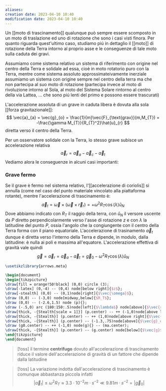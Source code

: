 ```yaml
---
aliases: 
creation date: 2023-04-10 10:40
modification date: 2023-04-10 10:40
---
```


Un [[moto di trascinamento]] qualunque può sempre essere scomposto in un moto di traslazione ed uno di rotazione che sono i casi visti finora. Per quanto riguarda quest'ultimo caso, studiamo piú in dettaglio il [[moto]] di rotazione della Terra intorno al proprio asse e le conseguenze di tale moto sulla caduta dei gravi.

Assumiamo come sistema relativo un sistema di riferimento con origine nel centro della Terra e solidale ad essa, cioè in moto rotatorio puro con la Terra, mentre come sistema assoluto approssimateivamente inerziale assumiamo un sistema con origine sempre nel centro della terra ma che non partecipa al suo moto di rotazione (partecipa invece al moto di rivoluzione intorno al Sola, al moto del Sistema Solare rintorno al centro della via Lattea, ... che sono piú lenti del primo e possono essere trascurati)

L'accelerazione assoluta di un grave in caduta libera è dovuta alla sola [[forza gravitazionale]]:
$$ \vec{a}_{a} = \vec{g}_{o} = \frac{1}{m}\vec{F}_{\text{grav}}(m,M_{T}) = -\frac{\gamma M_{T}}{R_{T}^2}\hat{u}_{r} $$
diretta verso il centro della Terra.

Per un osservatore solidale con la Terra, lo stesso grave subisce un accelerazione relativa
$$\vec{a}_{r} = \vec{a}_{a} - \vec{a}_{c} - \vec{a}_{t}$$
Vediamo alora le conseguenze in alcuni casi importanti:

### Grave fermo
Se il grave è fermo nel sistema relativo, l'[[accelerazione di coriolis]] si annulla (come nel caso del punto materiale vincolato alla piattaforma rotante), mentre l'accelerazione di trascinamento è:
$$
\vec{a}_{t} = \vec{\omega} \times (\vec{\omega} \times \vec{r}_{r} ) = +\omega^2R_{T}\cos(\lambda)\hat{u}_{N}
$$
Dove abbiamo indicato con $R_{T}$ il raggio della terra, con $\hat{u}_{N}$ il versore uscente da $P$ diretto perpendicolarmente verso l'asse di rotazione $z$ e con $\lambda$ la latitudine del punto $P$, ossia l'angolo che la congiungente con il centro della Terra forma con il piano equatoriale. L'accelerazione di trasinamento $\vec{a}_{t}$ dunque è diretta verso l'interno della Terra e dipende, in modulo, dalla latitudine: è nulla ai poli e massima all'equatore.
L'accelerazione effettiva di gravità vale quindi
$$
\vec{g} = \vec{a}_{r} = \vec{a}_{a} - \vec{a}_{t} = \vec{g}_{0} - \omega^2R_{T}\cos (\lambda)\hat{u}_{N} 
$$
```tikz
\usetikzlibrary{arrows.meta}

\begin{document}
\begin{tikzpicture}
\draw[fill = orange!50!black] (0,0) circle (3);
\draw[-latex] (0,-4) -- (0,4) node[below right]{$z$};
\draw[-stealth] (0,0) -- (0,1)node[right]{$\vec{\omega}$};
\draw (0,0) -- (-3,0) node[midway,below]{$R_T$};
\draw (0,0) -- (-2.6,1.5) node (p){};
\draw (-.5,0) arc (180:150:.5)node[left]{$\lambda$} node[above]{$\vec{r}$};
\draw[thick, -{Stealth[scale = 1]}] (p.center) -- ++ (-1,0)node[above left]{$-\vec{a}_t$} node(ma){};
\draw[thick, -{Stealth}] (p.center) -- ++ (1,0)node[above right]{$\vec{a}_t$};
\draw[thick, -{Stealth}] (p.center) -- (-1.3,.75)node[above]{$\vec{g}_o$} node (g0){};
\draw (g0.center) -- ++ (-1,0) node(g){} -- (ma.center);
\draw[thick, -{Stealth}] (p.center) -- (g.center) node[below]{$\vec{g}$};
\end{tikzpicture}
\end{document}
```

>[!oss]
>il termine **centrifugo** dovuto all'accelerazione di trascinamento riduce il valore dell'accelerazione di gravità di un fattore che dipende dalla latitudine

>[!oss]
>La variazione indotta dall'accelerazione di trascinamento è comunque abbastanza piccola infatti
> $$|\vec{a}_{t}| \leq \omega^2 R_{T} \approx 3.3 \cdot 10^{-2} m \cdot s^{-2} \ll 9.81 m\cdot s^{-2} = |\vec{g}_{0}|$$

